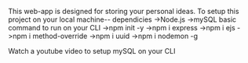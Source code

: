 This web-app is designed for storing your personal ideas.
To setup this project on your local machine--
dependicies
->Node.js
->mySQL
basic command to run on your CLI
->npm init -y
->npm i express
->npm i ejs
->npm i method-override
->npm i uuid
->npm i nodemon -g

Watch a youtube video to setup mySQL on your CLI
